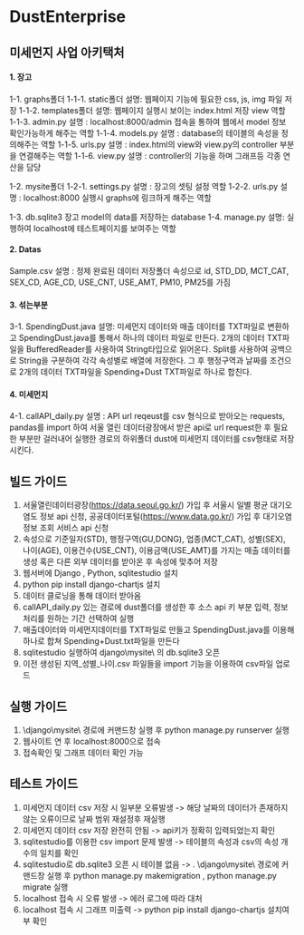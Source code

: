 # DustEnterprise

## 미세먼지 사업 아키택처

#### 1.	장고
1-1. graphs폴더
1-1-1. static폴더
설명: 웹페이지 기능에 필요한 css, js, img 파일 저장
1-1-2. templates폴더
설명: 웹페이지 실행시 보이는 index.html 저장 view 역할 
1-1-3. admin.py
설명 : localhost:8000/admin 접속을 통하여 웹에서 model 정보 확인가능하게 해주는 역할
1-1-4. models.py
설명 : database의 테이블의 속성을 정의해주는 역할 
1-1-5. urls.py 
설명 : index.html의 view와 view.py의 controller 부분을 연결해주는 역할
1-1-6. view.py
설명 : controller의 기능을 하며 그래프등 각종 연산을 담당

1-2. mysite폴더
1-2-1. settings.py 
설명 : 장고의 셋팅 설정 역할
1-2-2. urls.py
설명 : localhost:8000 실행시 graphs에 링크하게 해주는 역할

1-3. db.sqlite3
장고 model의 data를 저장하는 database
1-4. manage.py
설명: 실행하여 localhost에 테스트페이지를 보여주는 역할

#### 2.	Datas
Sample.csv
설명 : 정제 완료된 데이터 저장폴더
속성으로 id, STD_DD, MCT_CAT, SEX_CD, AGE_CD, USE_CNT, USE_AMT, PM10, PM25를 가짐

#### 3.	섞는부분 
3-1. SpendingDust.java
설명: 미세먼지 데이터와 매출 데이터를 TXT파일로 변환하고 SpendingDust.java를 통해서 하나의 데이터 파일로 만든다. 2개의 데이터 TXT파일을 BufferedReader를 사용하여 String타입으로 읽어온다. Split를 사용하여 공백으로 String을 구분하여 각각 속성별로 배열에 저장한다. 그 후 행정구역과 날짜를 조건으로 2개의 데이터 TXT파일을 Spending+Dust TXT파일로 하나로 합친다.

#### 4.	미세먼지
4-1. callAPI_daily.py
설명 : API url reqeust를 csv 형식으로 받아오는 requests, pandas를 import 하여 서울 열린 데이터광장에서 받은 api로 url request한 후 필요한 부분만 걸러내어 실행한 경로의 하위폴더 dust에 미세먼지 데이터를 csv형태로 저장시킨다.


## **빌드 가이드**
1. 서울열린데이터광장(https://data.seoul.go.kr/) 가입 후 서울시 일별 평균 대기오염도 정보 api 신청, 공공데이터포털(https://www.data.go.kr/) 가입 후 대기오염정보 조회 서비스 api 신청
2. 속성으로 기준일자(STD), 행정구역(GU,DONG), 업종(MCT_CAT), 성별(SEX), 나이(AGE), 이용건수(USE_CNT), 이용금액(USE_AMT)를 가지는 매출 데이터를 생성 혹은 다른 외부 데이터를 받아온 후 속성에 맞추어 저장
3. 웹서버에 Django , Python, sqlitestudio 설치
4. python pip install django-chartjs 설치
5. 데이터 클로닝을 통해 데이터 받아옴
6. callAPI_daily.py 있는 경로에 dust폴더를 생성한 후 소스 api 키 부분 입력, 정보 처리를 원하는 기간 선택하여 실행 
7. 매출데이터와 미세먼지데이터를 TXT파일로 만들고 SpendingDust.java를 이용해 하나로 합쳐 Spending+Dust.txt파일을 만든다
8. sqlitestudio 실행하여 django\mysite\ 의 db.sqlite3 오픈
9. 이전 생성된 지역_성별_나이.csv 파일들을 import 기능을 이용하여 csv파일 업로드


## **실행 가이드**
1. \django\mysite\ 경로에 커맨드창 실행 후 python manage.py runserver 실행
2. 웹사이트 연 후 localhost:8000으로 접속
3. 접속확인 및 그래프 데이터 확인 가능

## **테스트 가이드**
1. 미세먼지 데이터 csv 저장 시 일부분 오류발생 -> 해당 날짜의 데이터가 존재하지 않는 오류이므로 날짜 범위 재설정후 재실행
2. 미세먼지 데이터 csv 저장 완전히 안됨 -> api키가 정확히 입력되었는지 확인
3. sqlitestudio를 이용한 csv import 문제 발생 -> 테이블의 속성과 csv의 속성 개수의 일치를 확인
4. sqlitestudio로 db.sqlite3 오픈 시 테이블 없음 -> . \django\mysite\ 경로에 커맨드창 실행 후 python manage.py makemigration , python manage.py migrate 실행
5. localhost 접속 시 오류 발생 -> 에러 로그에 따라 대처
6. localhost 접속 시 그래프 미출력 -> python pip install django-chartjs 설치여부 확인

